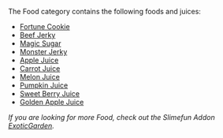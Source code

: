 The Food category contains the following foods and juices:
* [Fortune Cookie](pages/Fortune-Cookie)
* [Beef Jerky](pages/Beef-Jerky)
* [Magic Sugar](pages/Magic-Sugar)
* [Monster Jerky](pages/Monster-Jerky)
* [Apple Juice](pages/Juices)
* [Carrot Juice](pages/Juices)
* [Melon Juice](pages/Juices)
* [Pumpkin Juice](pages/Juices)
* [Sweet Berry Juice](pages/Juices)
* [Golden Apple Juice](pages/Juices)

*If you are looking for more Food, check out the Slimefun Addon [ExoticGarden](https://github.com/TheBusyBiscuit/ExoticGarden).*
